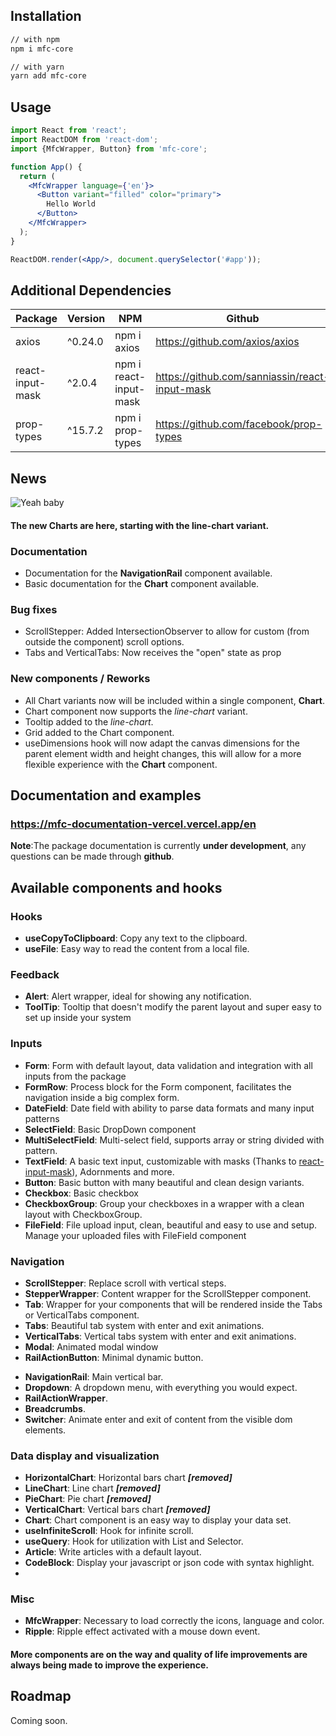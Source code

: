 ## Installation

```sh
// with npm
npm i mfc-core

// with yarn
yarn add mfc-core
```

## Usage

```jsx
import React from 'react';
import ReactDOM from 'react-dom';
import {MfcWrapper, Button} from 'mfc-core';

function App() {
  return (
    <MfcWrapper language={'en'}>
      <Button variant="filled" color="primary">
        Hello World
      </Button>
    </MfcWrapper>
  );
}

ReactDOM.render(<App/>, document.querySelector('#app'));
```

## Additional Dependencies

| Package            | Version | NPM                      | Github                                         |
|--------------------|---------|--------------------------|------------------------------------------------|
| axios              | ^0.24.0 | npm i axios              | https://github.com/axios/axios                 |
| react-input-mask   | ^2.0.4  | npm i react-input-mask   | https://github.com/sanniassin/react-input-mask |
| prop-types   | ^15.7.2  | npm i prop-types   | https://github.com/facebook/prop-types |

## News

<img src="https://i.kym-cdn.com/entries/icons/original/000/035/451/Woo_Yeah_Baby_.png" alt="Yeah baby"/>

#### The new Charts are here, starting with the line-chart variant.

### Documentation
- Documentation for the **NavigationRail** component available.
- Basic documentation for the **Chart** component available.

### Bug fixes
- ScrollStepper: Added IntersectionObserver to allow for custom (from outside the component) scroll options.
- Tabs and VerticalTabs: Now receives the "open" state as prop

### New components / Reworks

- All Chart variants now will be included within a single component, **Chart**.
- Chart component now supports the _line-chart_ variant.
- Tooltip added to the _line-chart_.
- Grid added to the Chart component.
- useDimensions hook will now adapt the canvas dimensions for the parent element width and height changes, this will allow for a more flexible experience with the **Chart** component.

## Documentation and examples

### https://mfc-documentation-vercel.vercel.app/en

**Note**:The package documentation is currently **under development**, any questions can be made through **github**.

## Available components and hooks

### Hooks

- **useCopyToClipboard**: Copy any text to the clipboard.
- **useFile**: Easy way to read the content from a local file.

### Feedback

- **Alert**: Alert wrapper, ideal for showing any notification.
- **ToolTip**: Tooltip that doesn't modify the parent layout and super easy to set up inside your system

### Inputs

[comment]: <> (**Selector**: List with selection intended usage with listing api)

- **Form**: Form with default layout, data validation and integration with all inputs from the package
- **FormRow**: Process block for the Form component, facilitates the navigation inside a big complex form.
- **DateField**: Date field with ability to parse data formats and many input patterns
- **SelectField**: Basic DropDown component
- **MultiSelectField**: Multi-select field, supports array or string divided with pattern.
- **TextField**: A basic text input, customizable with masks (Thanks
  to <a href='https://github.com/sanniassin/react-input-mask'>react-input-mask</a>), Adornments and more.
- **Button**: Basic button with many beautiful and clean design variants.
- **Checkbox**: Basic checkbox
- **CheckboxGroup**: Group your checkboxes in a wrapper with a clean layout with CheckboxGroup.
- **FileField**: File upload input, clean, beautiful and easy to use and setup. Manage your uploaded files with
  FileField component

### Navigation

- **ScrollStepper**: Replace scroll with vertical steps.
- **StepperWrapper**: Content wrapper for the ScrollStepper component.
- **Tab**: Wrapper for your components that will be rendered inside the Tabs or VerticalTabs component.
- **Tabs**: Beautiful tab system with enter and exit animations.
- **VerticalTabs**: Vertical tabs system with enter and exit animations.
- **Modal**: Animated modal window
- **RailActionButton**: Minimal dynamic button.

[comment]: <> (**RailContext**: Context for the current state of the NavigationBar &#40;extended or &#41; .)

- **NavigationRail**: Main vertical bar.
- **Dropdown**: A dropdown menu, with everything you would expect.
- **RailActionWrapper**.
- **Breadcrumbs**.
- **Switcher**: Animate enter and exit of content from the visible dom elements.

### Data display and visualization

[comment]: <> (**List**: List with infinite scroll intended for listing things from external data source &#40;e.g. an api&#41;)

- **HorizontalChart**: Horizontal bars chart _**[removed]**_
- **LineChart**: Line chart _**[removed]**_
- **PieChart**: Pie chart  _**[removed]**_
- **VerticalChart**: Vertical bars chart  _**[removed]**_
-  **Chart**: Chart component is an easy way to display your data set.
- **useInfiniteScroll**: Hook for infinite scroll.
- **useQuery**: Hook for utilization with List and Selector.
- **Article**: Write articles with a default layout.
- **CodeBlock**: Display your javascript or json code with syntax highlight.
-

### Misc

- **MfcWrapper**: Necessary to load correctly the icons, language and color.
- **Ripple**: Ripple effect activated with a mouse down event.

#### More components are on the way and quality of life improvements are always being made to improve the experience.

## Roadmap

Coming soon.
